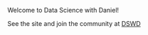 
Welcome to Data Science with Daniel!

See the site and join the community at [DSWD](https://www.datasciencewithdaniel.com.au)
